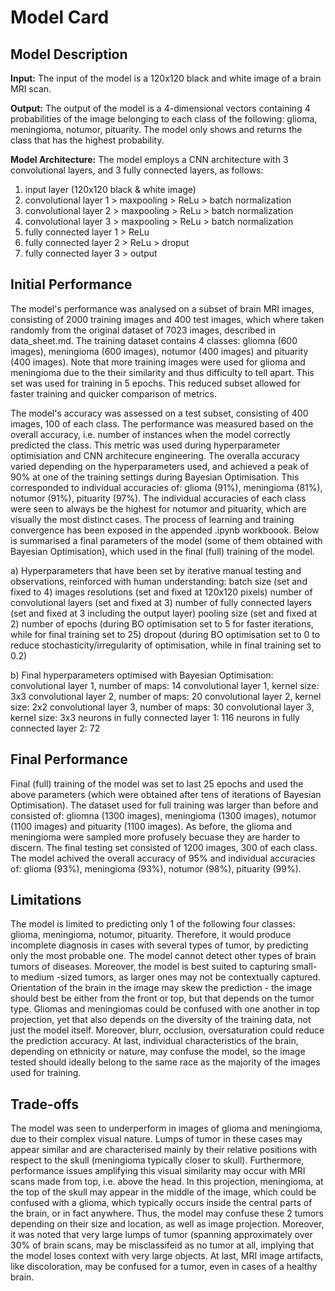 # Model Card


## Model Description

**Input:** The input of the model is a 120x120 black and white image of a brain MRI scan.

**Output:** The output of the model is a 4-dimensional vectors containing 4 probabilities of the image belonging to each class of the following: glioma, meningioma, notumor, pituarity. The model only shows and returns the class that has the highest probability.

**Model Architecture:** The model employs a CNN architecture with 3 convolutional layers, and 3 fully connected layers, as follows:
1) input layer (120x120 black & white image)
2) convolutional layer 1 > maxpooling > ReLu > batch normalization
3) convolutional layer 2 > maxpooling > ReLu > batch normalization
4) convolutional layer 3 > maxpooling > ReLu > batch normalization
5) fully connected layer 1 > ReLu
6) fully connected layer 2 > ReLu > droput
7) fully connected layer 3 > output

## Initial Performance

The model's performance was analysed on a subset of brain MRI images, consisting of 2000 training images and 400 test images, which where taken randomly from the original dataset of 7023 images, described in data_sheet.md. The training dataset contains 4 classes: gliomna (600 images), meningioma (600 images), notumor (400 images) and pituarity (400 images). Note that more training images were used for glioma and meningioma due to the their similarity and thus difficulty to tell apart. This set was used for training in 5 epochs. This reduced subset allowed for faster training and quicker comparison of metrics.

The model's accuracy was assessed on a test subset, consisting of 400 images, 100 of each class. The performance was measured based on the overall accuracy, i.e. number of instances when the model correctly predicted the class. This metric was used during hyperparameter optimisiation and CNN architecure engineering. The overalla accuracy varied depending on the hyperparameters used, and achieved a peak of 90% at one of the training settings during Bayesian Optimisation. This corresponded to individual accuracies of: glioma (91%), meningioma (81%), notumor (91%), pituarity (97%). The individual accuracies of each class were seen to always be the highest for notumor and pituarity, which are visually the most distinct cases. The process of learning and training convergence has been exposed in the appended .ipynb workboook. Below is summarised a final parameters of the model (some of them  obtained with Bayesian Optimisation), which used in the final (full) training of the model.

a) Hyperparameters that have been set by iterative manual testing and observations, reinforced with human understanding:
batch size (set and fixed to 4)
images resolutions (set and fixed at 120x120 pixels)
number of convolutional layers (set and fixed at 3)
number of fully connected layers (set and fixed at 3 including the output layer)
pooling size (set and fixed at 2)
number of epochs (during BO optimisation set to 5 for faster iterations, while for final training set to 25)
dropout (during BO optimisation set to 0 to reduce stochasticity/irregularity of optimisation, while in final training set to 0.2)

b) Final hyperparameters optimised with Bayesian Optimisation:
convolutional layer 1, number of maps: 14
convolutional layer 1, kernel size: 3x3
convolutional layer 2, number of maps: 20
convolutional layer 2, kernel size: 2x2
convolutional layer 3, number of maps: 30
convolutional layer 3, kernel size: 3x3
neurons in fully connected layer 1: 116
neurons in fully connected layer 2: 72

## Final Performance

Final (full) training of the model was set to last 25 epochs and used the above parameters (which were obtained after tens of iterations of Bayesian Optimisation). The dataset used for full training was larger than before and consisted of: gliomna (1300 images), meningioma (1300 images), notumor (1100 images) and pituarity (1100 images). As before, the glioma and meningioma were sampled more profusely becuase they are harder to discern. The final testing set consisted of 1200 images, 300 of each class. The model achived the overall accuracy of 95% and individual accuracies of: glioma (93%), meningioma (93%), notumor (98%), pituarity (99%).

## Limitations

The model is limited to predicting only 1 of the following four classes: glioma, meningioma, notumor, pituarity. Therefore, it would produce incomplete diagnosis in cases with several types of tumor, by predicting only the most probable one. The model cannot detect other types of brain tumors of diseases. Moreover, the model is best suited to capturing small- to medium -sized tumors, as larger ones may not be contextually captured. Orientation of the brain in the image may skew the prediction - the image should best be either from the front or top, but that depends on the tumor type. Gliomas and meningiomas could be confused with one another in top projection, yet that also depends on the diversity of the training data, not just the model itself. Moreover, blurr, occlusion, oversaturation could reduce the prediction accuracy. At last, individual characteristics of the brain, depending on ethnicity or nature, may confuse the model, so the image tested should ideally belong to the same race as the majority of the images used for training.

## Trade-offs

The model was seen to underperform in images of glioma and meningioma, due to their complex visual nature. Lumps of tumor in these cases may appear similar and are characterised mainly by their relative positions with respect to the skull (meningioma typically closer to skull). Furthermore, performance issues amplifying this visual similarity may occur with MRI scans made from top, i.e. above the head. In this projection, meningioma, at the top of the skull may appear in the middle of the image, which could be confused with a glioma, which typically occurs inside the central parts of the brain, or in fact anywhere. Thus, the model may confuse these 2 tumors depending on their size and location, as well as image projection. Moreover, it was noted that very large lumps of tumor (spanning approximately over 30% of brain scans, may be misclassifeid as no tumor at all, implying that the model loses context with very large objects. At last, MRI image artifacts, like discoloration, may be confused for a tumor, even in cases of a healthy brain.
